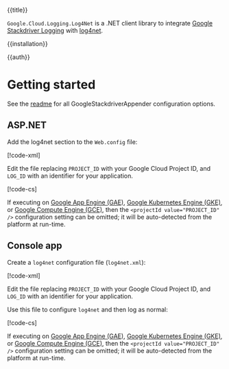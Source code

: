 {{title}}

`Google.Cloud.Logging.Log4Net` is a .NET client library to integrate  [Google Stackdriver
Logging](https://cloud.google.com/logging/) with
[log4net](https://logging.apache.org/log4net/).

{{installation}}

{{auth}}

# Getting started

See the [readme](https://github.com/GoogleCloudPlatform/google-cloud-dotnet/blob/master/apis/Google.Cloud.Logging.Log4Net/Google.Cloud.Logging.Log4Net/readme.md) for all GoogleStackdriverAppender configuration options.

## ASP.NET

Add the log4net section to the `Web.config` file:

[!code-xml[](obj/snippets/Google.Cloud.Logging.Log4Net.GoogleStackdriverAppender.txt#log4net_aspnet_template)]

Edit the file replacing `PROJECT_ID` with your Google Cloud Project
ID, and `LOG_ID` with an identifier for your application.

[!code-cs[](obj/snippets/Google.Cloud.Logging.Log4Net.GoogleStackdriverAppender.txt#Overview_AspNet)]

If executing on [Google App Engine (GAE)](https://cloud.google.com/appengine/),
[Google Kubernetes Engine (GKE)](https://cloud.google.com/kubernetes-engine/),
or [Google Compute Engine (GCE)](https://cloud.google.com/compute/),
then the `<projectId value="PROJECT_ID" />` configuration setting can be omitted; it will be auto-detected from the platform at run-time.

## Console app

Create a `log4net` configuration file (`log4net.xml`):

[!code-xml[](obj/snippets/Google.Cloud.Logging.Log4Net.GoogleStackdriverAppender.txt#log4net_template)]

Edit the file replacing `PROJECT_ID` with your Google Cloud Project
ID, and `LOG_ID` with an identifier for your application.

Use this
file to configure `log4net` and then log as normal:

[!code-cs[](obj/snippets/Google.Cloud.Logging.Log4Net.GoogleStackdriverAppender.txt#Overview)]

If executing on [Google App Engine (GAE)](https://cloud.google.com/appengine/),
[Google Kubernetes Engine (GKE)](https://cloud.google.com/kubernetes-engine/),
or [Google Compute Engine (GCE)](https://cloud.google.com/compute/),
then the `<projectId value="PROJECT_ID" />` configuration setting can be omitted; it will be auto-detected from the platform at run-time.
